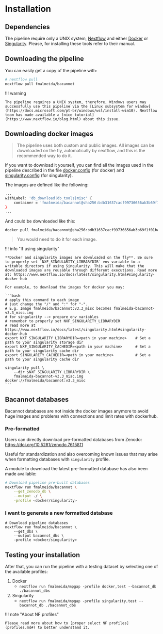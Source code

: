 # Installation

## Dependencies

The pipeline require only a UNIX system, [Nextflow](https://www.nextflow.io/docs/latest/index.html#) and either [Docker](https://www.docker.com/) or [Singularity](https://sylabs.io/docs/). Please, for installing these tools refer to their manual.

## Downloading the pipeline

You can easily get a copy of the pipeline with:

```bash
# nextflow pull
nextflow pull fmalmeida/bacannot
```

!!! warning
    
    The pipeline requires a UNIX system, therefore, Windows users may successfully use this pipeline via the [Linux subsystem for window](https://docs.microsoft.com/pt-br/windows/wsl/install-win10). Nextflow team has made available a [nice tutorial](https://www.nextflow.io/blog.html) about this issue.

## Downloading docker images

> The pipeline uses both custom and public images.
> All images can be downloaded on the fly, automatically by nextflow, and this is the recommended way to do it.

If you want to download it yourself, you can find all the images used in the pipeline described in the file [docker.config](https://github.com/fmalmeida/bacannot/blob/master/conf/docker.config) (for docker) and [singularity.config](https://github.com/fmalmeida/bacannot/blob/master/conf/singularity.config) (for singularity).

The images are defined like the following:

```bash
...
withLabel: 'db_download|db_tools|misc' {
    container = 'fmalmeida/bacannot@sha256:bdb31637cacf99736656ab3b69f1f01ba1b5eb026771d5c266b4c84e96153057'
}
...
```

And could be downloaded like this:

```bash
docker pull fmalmeida/bacannot@sha256:bdb31637cacf99736656ab3b69f1f01ba1b5eb026771d5c266b4c84e96153057
```

> You would need to do it for each image.

!!! info "If using singularity"

    **Docker and singularity images are downloaded on the fly**. Be sure to properly set `NXF_SINGULARITY_LIBRARYDIR` env variable to a writable directory if using Singularity. This will make that the downloaded images are reusable through different executions. Read more at: https://www.nextflow.io/docs/latest/singularity.html#singularity-docker-hub

    For example, to download the images for docker you may:

    ```bash
    # apply this command to each image
    # just change the "/" and ":" for "-".
    # E.g. Image fmalmeida/bacannot:v3.3_misc becomes fmalmeida-bacannot-v3.3_misc.img
    # for singularity --> prepare env variables
    # remember to properly set NXF_SINGULARITY_LIBRARYDIR
    # read more at https://www.nextflow.io/docs/latest/singularity.html#singularity-docker-hub
    export NXF_SINGULARITY_LIBRARYDIR=<path in your machine>    # Set a path to your singularity storage dir
    export NXF_SINGULARITY_CACHEDIR=<path in your machine>      # Set a path to your singularity cache dir
    export SINGULARITY_CACHEDIR=<path in your machine>          # Set a path to your singularity cache dir

    singularity pull \
        --dir $NXF_SINGULARITY_LIBRARYDIR \
        fmalmeida-bacannot-v3.3_misc.img docker://fmalmeida/bacannot:v3.3_misc
    ```

## Bacannot databases

Bacannot databases are not inside the docker images anymore to avoid huge images and problems with connections and limit rates with dockerhub.

### Pre-formatted

Users can directly download pre-formatted databases from Zenodo: https://doi.org/10.5281/zenodo.7615811

Useful for standardization and also overcoming known issues that may arise when formatting databases with `singularity` profile.

A module to download the latest pre-formatted database has also been made available:

```bash
# Download pipeline pre-built databases
nextflow run fmalmeida/bacannot \
    --get_zenodo_db \
    --output ./ \
    -profile <docker/singularity>
```

### I want to generate a new formatted database

```{bash .annotate hl_lines="5"}
# Download pipeline databases
nextflow run fmalmeida/bacannot \
    --get_dbs \
    --output bacannot_dbs \
    -profile <docker/singularity>
```

## Testing your installation

After that, you can run the pipeline with a testing dataset by selecting one of the available profiles: 

1. Docker
    * `nextflow run fmalmeida/mpgap -profile docker,test --bacannot_db ./bacannot_dbs`
2. Singularity
    * `nextflow run fmalmeida/mpgap -profile singularity,test --bacannot_db ./bacannot_dbs`

!!! note "About NF profiles"

    Please read more about how to [proper select NF profiles](profiles.md#) to better understand it.
